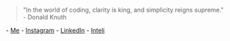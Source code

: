   <blockquote>
  <p>"In the world of coding, clarity is king, and simplicity reigns supreme." - Donald Knuth</p>
  </blockquote>
 
<div>
- <a href="https://c0utin.github.io/coutin-me/">Me</a>
- <a href="https://instagram.com/rcoutin">Instagram</a>
- <a href="https://www.linkedin.com/in/rafael-coutinho2004">LinkedIn</a>
- <a href="https://www.inteli.edu.br/">Inteli</a>
</div>
